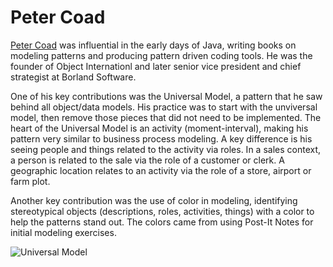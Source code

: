 # Peter Coad

[Peter Coad](https://en.wikipedia.org/wiki/Peter_Coad) was influential in the early days of Java, writing books on modeling patterns and producing pattern driven coding tools.  He was the founder of Object Internationl and later senior vice president and chief strategist at Borland Software.

One of his key contributions was the Universal Model, a pattern that he saw behind all object/data models.  His practice was to start with the unviversal model, then remove those pieces that did not need to be implemented.  The heart of the Universal Model is an activity (moment-interval), making his pattern very similar to business process modeling.  A key difference is his seeing people and things related to the activity via roles.  In a sales context, a person is related to the sale via the role of a customer or clerk.  A geographic location relates to an activity via the role of a store, airport or farm plot.

Another key contribution was the use of color in modeling, identifying stereotypical objects (descriptions, roles, activities, things) with a color to help the patterns stand out.  The colors came from using Post-It Notes for initial modeling exercises.

![Universal Model](https://github.com/futureag/blog/blob/master/static/images/UniversalModel.jpg)